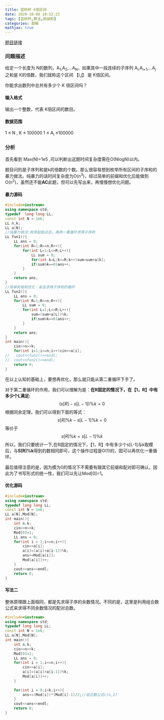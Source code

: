 ```yaml
---
title: 蓝桥杯 k倍区间
date: 2020-10-08 18:52:23
tags: [蓝桥杯,算法,前缀和]
categories: 题解
mathjax: true
---
```


[题目链接](https://www.acwing.com/problem/content/1232/)

### 问题描述

给定一个长度为 N的数列，A<sub>1</sub>,A<sub>2</sub>,…A<sub>N</sub>，如果其中一段连续的子序列 A<sub>i</sub>,A<sub>i+1</sub>,…A<sub>j</sub>之和是 K的倍数，我们就称这个区间 【i,j】 是 K倍区间。

你能求出数列中总共有多少个 K 倍区间吗？

<!--more-->

#### 输入格式

输出一个整数，代表 K倍区间的数目。

#### 数据范围

1 ≤ N , K ≤ 100000
1 ≤ A<sub>i</sub> ≤100000

### 分析

首先看到 Max(N)=1e5 ,可以判断出这题时间复杂度需在O(NlogN)以内。

题目问的是子序列和是k的倍数的个数。那么很容易想到枚举所有区间的子序和的暴力做法。纯暴力的话时间复杂度为O(n<sup>3</sup>)，经过简单的前缀和优化后能做到O(n<sup>2</sup>)，虽然还不能**AC**此题，但可以先写出来，再慢慢想优化问题。

#### 暴力源码

```c++
#include<iostream>
using namespace std;
typedef  long long LL;
const int N = 1e6;
LL n,k;
LL a[N];
//纯暴力做法:枚举起始点后，再用一重循环求得子序和
LL fun1(){
	LL ans = 0;
	for(int R=1;R<=n;R++){
		for(int L=1;L<=R;L++){
			LL sum = 0;
			for(int k=L;k<=R;k++)sum=sum+a[k];
			if(sum%k==0)ans++; 
		}
	}
	return ans;
}
//简单前缀和优化：省去求得子序和的循环
LL fun2(){
	LL ans = 0;
	for(int R=1;R<=n;R++){
		LL sum = 0;
		for(int L=1;L<=R;L++){
			sum=(sum+a[L])%k;
			if(sum%k==0)ans++; 
		}
	}
	return ans;
}
int main(){
	cin>>n>>k;
	for(int i=1;i<=n;i++)cin>>a[i];
//   cout<<fun1()<<endl;
//	cout<<fun2()<<endl;
	return 0;
} 
```

在以上认知的基础上，要想再优化，那么就只能从第二重循环下手了。

对于第二重循环的作用，我们可以理解为是：**在R固定的情况下，在【1，R】中有多少个L满足:**
$$
(s[R]-s[L-1])\%k=0
$$
根据同余定理，我们可以得到下面的等式：
$$
s[R]\%k-s[L-1]\%k=0
$$
等价于
$$
s[R]\%k = s[L-1]\%k
$$
所以，我们只要统计一下,在R固定的情况下，【1，R】中有多少个s[L-1]与k取模后，与**S[R]%k**得到的数相同即可，这个操作过程是O(1)的，固可以再优化一重循环。

最后值得注意的是，因为模为0的情况下不需要有跟其它前缀和配对即可确认，因此为了书写形式的统一性，我们可以先让Mod[0]=1。

#### 优化源码

```c++
#include<iostream>
using namespace std;
typedef long long LL;
const int N = 1e6;
LL a[N],Mod[N];
int main(){
	int n,k;
	cin>>n>>k;
	Mod[0]=1;
	LL ans = 0;
	for(int i = 1;i<=n;i++){
		cin>>a[i];
		a[i]=(a[i]+a[i-1])%k;
		ans+=Mod[a[i]];
		Mod[a[i]]++;
	}
	cout<<ans<<endl;
	return 0;
}
```

#### 写法二

整体原理跟上面相同，都是先求得子序的余数情况。不同的是，这里是利用组合数公式来求得不同余数情况的配对总数。

```c++
#include<iostream>
using namespace std;
typedef long long LL;
const int N = 1e6;
LL a[N],Mod[N];
int main(){
	int n,k;
	cin>>n>>k;
	Mod[0]=1;
	LL ans = 0;
	for(int i = 1;i<=n;i++){
		cin>>a[i];
		a[i]=(a[i]+a[i-1])%k;
		Mod[a[i]]++;
	}
    
	for(int i = 0;i<k;i++){
		ans+=(Mod[i])*(Mod[i]-1)/2;//组合数公式c(n,2)
	}
	cout<<ans<<endl;
	return 0;
}
```

